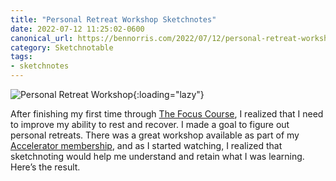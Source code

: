 ```yaml
---
title: "Personal Retreat Workshop Sketchnotes"
date: 2022-07-12 11:25:02-0600
canonical_url: https://bennorris.com/2022/07/12/personal-retreat-workshop-sketchnotes
category: Sketchnotable
tags:
- sketchnotes
---
```


![Personal Retreat Workshop](https://media.bennorris.com/images/sketchnotable/focus-course/personal-retreat-workshop.jpg){:loading="lazy"}

After finishing my first time through [The Focus Course](https://thefocuscourse.com/), I realized that I need to improve my ability to rest and recover. I made a goal to figure out personal retreats. There was a great workshop available as part of my [Accelerator membership](https://thefocuscourse.com/accelerator), and as I started watching, I realized that sketchnoting would help me understand and retain what I was learning. Here’s the result.

